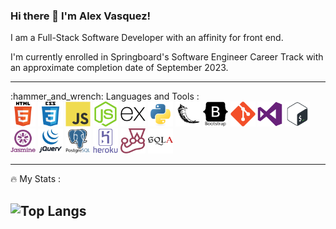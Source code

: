 ### Hi there 👋 I'm Alex Vasquez!

I am a Full-Stack Software Developer with an affinity for front end.

I'm currently enrolled in Springboard's Software Engineer Career Track with an approximate completion date of September 2023.

<hr></hr>
:hammer_and_wrench: Languages and Tools :
<div>
  <img src="https://github.com/devicons/devicon/blob/master/icons/html5/html5-original-wordmark.svg"  width="40" height="40">
  <img src="https://github.com/devicons/devicon/blob/master/icons/css3/css3-original-wordmark.svg"  width="40" height="40">
  <img src="https://github.com/devicons/devicon/blob/master/icons/javascript/javascript-original.svg"  width="40" height="40">
  <img src="https://github.com/devicons/devicon/blob/master/icons/nodejs/nodejs-original.svg"  width="40" height="40">
  <img src="https://github.com/devicons/devicon/blob/master/icons/express/express-original.svg"  width="40" height="40">
  <img src="https://github.com/devicons/devicon/blob/master/icons/python/python-original.svg"  width="40" height="40">
  <img src="https://github.com/devicons/devicon/blob/master/icons/flask/flask-original.svg"  width="40" height="40">
  <img src="https://github.com/devicons/devicon/blob/master/icons/bootstrap/bootstrap-plain-wordmark.svg"  width="40" height="40">
  <img src="https://github.com/devicons/devicon/blob/master/icons/git/git-original.svg"  width="40" height="40">
  <img src="https://github.com/devicons/devicon/blob/master/icons/visualstudio/visualstudio-plain.svg"  width="40" height="40">
  <img src="https://github.com/devicons/devicon/blob/master/icons/bash/bash-original.svg"  width="40" height="40">
  <img src="https://github.com/devicons/devicon/blob/master/icons/jasmine/jasmine-plain-wordmark.svg"  width="40" height="40">
  <img src="https://github.com/devicons/devicon/blob/master/icons/jquery/jquery-original-wordmark.svg"  width="40" height="40">
  <img src="https://github.com/devicons/devicon/blob/master/icons/postgresql/postgresql-original-wordmark.svg"  width="40" height="40">
  <img src="https://github.com/devicons/devicon/blob/master/icons/heroku/heroku-original-wordmark.svg"  width="40" height="40">
  <img src="https://github.com/devicons/devicon/blob/master/icons/jest/jest-plain.svg"  width="40" height="40">
  <img src="https://github.com/devicons/devicon/blob/master/icons/sqlalchemy/sqlalchemy-original.svg"  width="40" height="40">
</div>
<hr></hr>

:fire: My Stats : 
## ![Top Langs](https://github-readme-stats.vercel.app/api/top-langs/?username=Zanderfeldt&langs_count=5&theme=dark)

<!--
**Zanderfeldt/Zanderfeldt** is a ✨ _special_ ✨ repository because its `README.md` (this file) appears on your GitHub profile.

Here are some ideas to get you started:

- 🔭 I’m currently working on ...
- 🌱 I’m currently learning ...
- 👯 I’m looking to collaborate on ...
- 🤔 I’m looking for help with ...
- 💬 Ask me about ...
- 📫 How to reach me: ...
- 😄 Pronouns: ...
- ⚡ Fun fact: ...
-->
